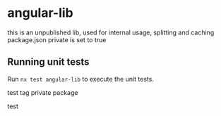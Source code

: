 # angular-lib

this is an unpublished lib, used for internal usage, splitting and caching
package.json private is set to true

## Running unit tests

Run `nx test angular-lib` to execute the unit tests.

test tag private package

test
